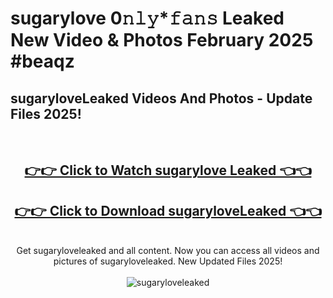 # sugarylove 0𝚗𝚕𝚢*𝚏𝚊𝚗𝚜 Leaked New Video & Photos February 2025 #beaqz

<h2>sugaryloveLeaked Videos And Photos - Update Files 2025!</h2>
<br>
<div align="center">
<h2><a href="https://mediaupload.pro?title=sugarylove&ref=11F" rel="nofollow">👉👉 Click to Watch sugarylove Leaked 👈👈</a></h2>
<h2><a href="https://mediaupload.pro?title=sugarylove&ref=11F" rel="nofollow">👉👉 Click to Download sugaryloveLeaked 👈👈</a></h2>
<br>
Get sugaryloveleaked and all content. Now you can access all videos and pictures of sugaryloveleaked. New Updated Files 2025!
<br>
<br>
<a href="https://mediaupload.pro?title=sugarylove&ref=11F" rel="nofollow" data-target="animated-image.originalLink"><img src="https://i.ibb.co/Gkj2r4b/banner.png" alt="sugaryloveleaked" style="max-width: 100%; display: inline-block;" data-target="animated-image.originalImage"></a>
</div>
<br>

